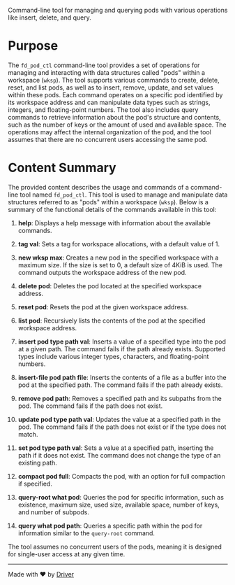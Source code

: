 <!--------------------------------------------------------------------------------->
<!-- IMPORTANT: This file is auto-generated by Driver (https://driver.ai). -------->
<!-- Manual edits may be overwritten on future commits. --------------------------->
<!--------------------------------------------------------------------------------->

Command-line tool for managing and querying pods with various operations like insert, delete, and query.

# Purpose
The `fd_pod_ctl` command-line tool provides a set of operations for managing and interacting with data structures called "pods" within a workspace (`wksp`). The tool supports various commands to create, delete, reset, and list pods, as well as to insert, remove, update, and set values within these pods. Each command operates on a specific pod identified by its workspace address and can manipulate data types such as strings, integers, and floating-point numbers. The tool also includes query commands to retrieve information about the pod's structure and contents, such as the number of keys or the amount of used and available space. The operations may affect the internal organization of the pod, and the tool assumes that there are no concurrent users accessing the same pod.
# Content Summary
The provided content describes the usage and commands of a command-line tool named `fd_pod_ctl`. This tool is used to manage and manipulate data structures referred to as "pods" within a workspace (`wksp`). Below is a summary of the functional details of the commands available in this tool:

1. **help**: Displays a help message with information about the available commands.

2. **tag val**: Sets a tag for workspace allocations, with a default value of 1.

3. **new wksp max**: Creates a new pod in the specified workspace with a maximum size. If the size is set to 0, a default size of 4KiB is used. The command outputs the workspace address of the new pod.

4. **delete pod**: Deletes the pod located at the specified workspace address.

5. **reset pod**: Resets the pod at the given workspace address.

6. **list pod**: Recursively lists the contents of the pod at the specified workspace address.

7. **insert pod type path val**: Inserts a value of a specified type into the pod at a given path. The command fails if the path already exists. Supported types include various integer types, characters, and floating-point numbers.

8. **insert-file pod path file**: Inserts the contents of a file as a buffer into the pod at the specified path. The command fails if the path already exists.

9. **remove pod path**: Removes a specified path and its subpaths from the pod. The command fails if the path does not exist.

10. **update pod type path val**: Updates the value at a specified path in the pod. The command fails if the path does not exist or if the type does not match.

11. **set pod type path val**: Sets a value at a specified path, inserting the path if it does not exist. The command does not change the type of an existing path.

12. **compact pod full**: Compacts the pod, with an option for full compaction if specified.

13. **query-root what pod**: Queries the pod for specific information, such as existence, maximum size, used size, available space, number of keys, and number of subpods.

14. **query what pod path**: Queries a specific path within the pod for information similar to the `query-root` command.

The tool assumes no concurrent users of the pods, meaning it is designed for single-user access at any given time.

---
Made with ❤️ by [Driver](https://www.driver.ai/)
